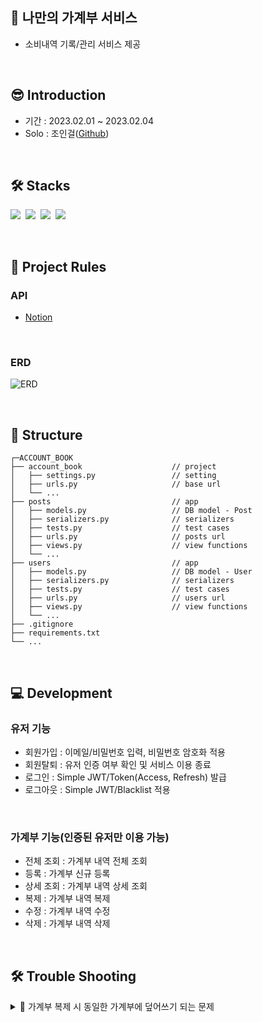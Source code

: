## 🐣 나만의 가계부 서비스

- 소비내역 기록/관리 서비스 제공

</br>

## 😎 Introduction

- 기간 : 2023.02.01 ~ 2023.02.04
- Solo : 조인걸([Github](https://github.com/Choding91))

</br>

## 🛠 Stacks

<img src="https://img.shields.io/badge/Python-3776AB?style=for-the-badge&logo=Python&logoColor=white">&nbsp;
<img src="https://img.shields.io/badge/Django-092E20?style=for-the-badge&logo=Django&logoColor=white">&nbsp;
<img src="https://img.shields.io/badge/Django_rest_framework-A50E15?style=for-the-badge&logo=Django&logoColor=white">&nbsp;
<img src="https://img.shields.io/badge/MySQL-4169E1?style=for-the-badge&logo=MySQL&logoColor=white">&nbsp;

</br>

## 🤝 Project Rules


### API

- [Notion](https://www.notion.so/API-baa0a4820226466b87bdbfd2938dc451)

</br>

### ERD

![ERD](https://user-images.githubusercontent.com/113072964/216553064-4e28098d-cef9-4633-b588-5aed2406e660.jpg)

</br>

## 📂 Structure

```
┌─ACCOUNT_BOOK
├── account_book                    // project
│   ├── settings.py                 // setting
│   ├── urls.py                     // base url
│   └── ...
├── posts                           // app
│   ├── models.py                   // DB model - Post
│   ├── serializers.py              // serializers
│   ├── tests.py                    // test cases
│   ├── urls.py                     // posts url
│   ├── views.py                    // view functions
│   └── ...
├── users                           // app
│   ├── models.py                   // DB model - User
│   ├── serializers.py              // serializers
│   ├── tests.py                    // test cases
│   ├── urls.py                     // users url
│   ├── views.py                    // view functions
│   └── ...
├── .gitignore
├── requirements.txt
└── ...
```

</br>

## 💻 Development

### 유저 기능

- 회원가입 : 이메일/비밀번호 입력, 비밀번호 암호화 적용
- 회원탈퇴 : 유저 인증 여부 확인 및 서비스 이용 종료
- 로그인 : Simple JWT/Token(Access, Refresh) 발급
- 로그아웃 : Simple JWT/Blacklist 적용

</br>

### 가계부 기능(인증된 유저만 이용 가능)

- 전체 조회 : 가계부 내역 전체 조회
- 등록 : 가계부 신규 등록
- 상세 조회 : 가계부 내역 상세 조회
- 복제 : 가계부 내역 복제
- 수정 : 가계부 내역 수정
- 삭제 : 가계부 내역 삭제

</br>

## 🛠 Trouble Shooting

<details>
<summary>🐛 가계부 복제 시 동일한 가계부에 덮어쓰기 되는 문제</summary>

</br>

<div>

- 상황 : 가계부 복제 기능 구현 중 기존 가계부에 같은 내용이 덮어쓰기 되는 문제 발생(수정 시간만 변경됨)

![image](https://user-images.githubusercontent.com/113072964/216566037-5f7b4ab6-41bf-4090-ba9f-1778df1ce46a.png)

- 해결 : 기존 id값으로 가계부를 받아온 뒤 id값만 None 처리하여 새로운 가계부로 인식 및 등록 가능

![image](https://user-images.githubusercontent.com/113072964/216563082-b2f4cbb3-5520-4604-bed2-5461e0985196.png)

</div>
</details>

